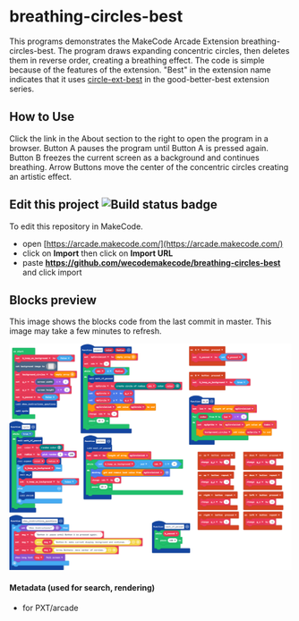  # breathing-circles-best 

This programs demonstrates the MakeCode Arcade Extension breathing-circles-best. The program draws expanding concentric circles, then deletes them in reverse order, creating a breathing effect. The code is simple because of the features of the extension. "Best" in the extension name indicates that it uses [circle-ext-best](../../../circle-ext-best) in the good-better-best extension series. 

## How to Use

Click the link in the About section to the right to open the program in a browser. 
Button A pauses the program until Button A is pressed again. 
Button B freezes the current screen as a background and continues breathing.
Arrow Buttons move the center of the concentric circles creating an artistic effect.

## Edit this project ![Build status badge](https://github.com/wecodemakecode/breathing-circles-best/workflows/MakeCode/badge.svg)

To edit this repository in MakeCode.

* open [https://arcade.makecode.com/](https://arcade.makecode.com/)
* click on **Import** then click on **Import URL**
* paste **https://github.com/wecodemakecode/breathing-circles-best** and click import

## Blocks preview

This image shows the blocks code from the last commit in master.
This image may take a few minutes to refresh.

![A rendered view of the blocks](https://github.com/wecodemakecode/breathing-circles-best/raw/master/.github/makecode/blocks.png)

#### Metadata (used for search, rendering)

* for PXT/arcade
<script src="https://makecode.com/gh-pages-embed.js"></script><script>makeCodeRender("{{ site.makecode.home_url }}", "{{ site.github.owner_name }}/{{ site.github.repository_name }}");</script>
